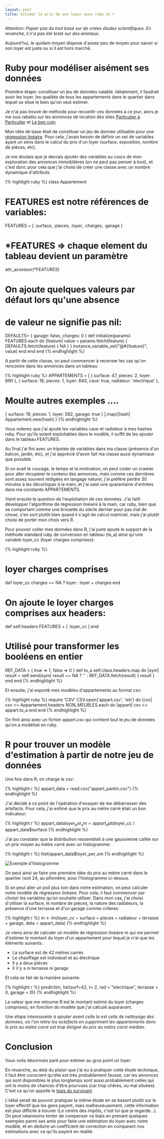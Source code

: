 ```yaml
---
layout: post
title: Estimer le prix de son loyer avec ruby et r
---
```


_Attention: Papier pas du tout basé sur de vraies études scientifiques. En revanche, il n'a pas été testé sur des animaux._

Aujourd'hui, le quidam moyen dispose d'assez peu de moyen pour savoir si son loyer est juste ou si il est hors marché.

# Ruby pour modéliser aisément ses données

Première étape: constituer un jeu de données valable. Idéalement, il faudrait avoir les loyer, les qualités de tous les appartements dans le quartier dans lequel se situe le bien qu'on veut estimer.

Je n'ai pas trouvé de méthode pour recueillir ces données à ce jour, alors je me suis rabattu sur les annonces de location des sites [Particulier à Particulier](http://pap.fr) et [Le bon coin](http://leboncoin.fr).

Mon idée de base était de constituer un jeu de donnée utilisable pour une [régression linéaire](http://fr.wikipedia.org/wiki/R%C3%A9gression_lin%C3%A9aire). Pour cela, j'avais besoin de définir un set de variables ayant un sens dans le calcul du prix d'un loyer (surface, exposition, nombre de pièces, etc).

Je me doutais que je devrais ajouter des variables au cours de mon exploration des annonces immobilières (on ne peut pas penser à tout), et c'est donc pour cela que j'ai choisi de créer une classe avec un nombre dynamique d'attributs:

{% highlight ruby %}
class Appartement
  # FEATURES est notre références de variables:
  FEATURES = [ :surface, :pieces, :loyer, :charges, :garage ]
  # *FEATURES => chaque element du tableau devient un paramètre
  attr_accessor(*FEATURES)
  # On ajoute quelques valeurs par défaut lors qu'une absence
  # de valeur ne signifie pas nil:
  DEFAULTS= { garage: false, charges: 0 }
  def initialize(params)
    FEATURES.each do |feature|
      value = params.fetch(feature) { DEFAULTS.fetch(feature) { NA } }
      instance_variable_set("@#{feature}", value)
    end
  end
end
{% endhighlight %}

A partir de cette classe, on peut commencer à recenser les cas qu'on rencontre dans les annonces dans un tableau:

{% highlight ruby %}
APPARTEMENTS = [
  { surface: 47, pieces: 2, loyer: 890 },
  { surface: 18, pieces: 1, loyer: 640, cave: true, radiateur: 'electrique' },
  # Moulte autres exemples ....
  { surface: 19, pieces: 1, loyer: 582, garage: true }
].map{|hash| Appartement.new(hash) }
{% endhighlight %}

Vous noterez que j'ai ajouté les variables cave et radiateur à mes hashes ruby. Pour qu'ils soient exploitables dans le modèle, il suffit de les ajouter dans le tableau FEATURES.

Au final j'ai fini avec un tripotée de variables dans ma classe (présence d'un balcon, jardin, etc), et j'ai apprécié d'avoir fait ma classe aussi dynamique que possible.

Si on avait le courage, le temps et la motivation, on peut coder un crawler pour aller récupérer le contenu des annonces, mais comme ces dernières sont assez souvent rédigées en langage naturel, j'ai préféré perdre 30 minutes à les décortiquer à la main, et j'ai saisi une quarantaine d'entrées dans ma constante APPARTEMENTS.

Vient ensuite la question de l'exploitation de ces données. J'ai failli développer l'algorithme de régression linéaire à la main, car ruby, bien que se comportant comme une brouette du siècle dernier pour pas mal de chose, s'en sort plutôt bien quand il s'agit de calcul matriciel, mais j'ai plutôt choisi de porter mon choix vers R.

Pour pouvoir coller mes données dans R, j'ai juste ajouté le support de la méthode standard ruby de conversion en tableau (to\_a) ainsi qu'une variable loyer\_cc (loyer charges comprises):

{% highlight ruby %}
  # loyer charges comprises
  def loyer_cc
    charges == NA ? loyer : loyer + charges
  end
  # On ajoute le loyer charges comprises aux headers:
  def self.headers
    FEATURES + [ :loyer_cc ]
  end
  # Utilisé pour transformer les booléens en entier
  REF_DATA = { true => 1, false => 0 }
  def to_a
    self.class.headers.map do |sym|
      result = self.send(sym)
      result == NA ? '' : REF_DATA.fetch(result) { result }
    end
  end
{% endhighlight %}

Et ensuite, j'ai exporté mes modèles d'appartements au format csv:

{% highlight ruby %}
require 'CSV'
CSV.open('appart.csv', 'wb') do |csv|
  csv << Appartement.headers
  NON_MEUBLES.each do |appart|
    csv << appart.to_a
  end
end
{% endhighlight %}

On finit ainsi avec un fichier appart.csv qui contient tout le jeu de données qu'on a modélisé en ruby.

# R pour trouver un modèle d'estimation à partir de notre jeu de données

Une fois dans R, on charge le csv:

{% highlight r %}
appart_data = read.csv("appart_pantin.csv")
{% endhighlight %}

J'ai décidé à ce point de l'opération d'essayer de me débarrasser des artefacts. Pour cela, j'ai estimé que le prix au mètre carré était un bon indicateur:

{% highlight r %}
appart_data$loyer_per_sm = appart_data$loyer_cc / appart_data$surface
{% endhighlight %}

J'ai pu constater que la distribution ressemblait à une gaussienne callée sur un prix moyen au mètre carré avec un histogramme:

{% highlight r %}
hist(appart_data$loyer_per_sm
{% endhighlight %}

![Exemple d'histogramme](images/histo.png)

On peut ainsi se faire une première idée du prix au mètre carré dans le quartier (soit 24, au pifomètre, pour l'histogramme ci-dessus.

Si on peut aller un poil plus loin dans notre estimation, on peut calculer notre modèle de régression linéaire. Pour cela, il faut commencer par choisir les variables qu'on souhaite utiliser. Dans mon cas, j'ai choisi d'utiliser la surface, le nombre de pièces, la nature des radiateurs, la présence d'une terrasse et d'un garage comme critères:

{% highlight r %}
m <- lm(loyer_cc ~ surface + pieces + radiateur + terrasse + garage, data = appart_data)
{% endhighlight %}

Je viens ainsi de calculer un modèle de régression linéaire m qui me permet d'estimer le montant du loyer d'un appartement pour lequel je n'ai que les éléments suivants:

* La surface est de 42 mètres carrés
* Le chauffage est individuel et au électrique
* Il y a deux pièces
* Il n'y a ni terrasse ni garage

Et cela se fait de la manière suivante:

{% highlight r %}
predict(m, list(surf=42, t= 2, rad = "electrique", terrasse = 0, garage = 0))
{% endhighlight %}

La valeur que me retourne R est le montant estimé du loyer (charges comprises), en fonction du modèle que j'ai calculé auparavant.

_Une étape interessante à ajouter avant celle la est celle de nettoyage des données, où l'on retire les actefacts en supprimant les appartements donc le prix au mètre carré est trop éloigné du prix au mètre carré médian._

# Conclusion

Vous voila désormais paré pour estimer au gros point un loyer.

En revanche, au delà du plaisir que j'ai eu à pratiquer cette étude technique, il faut être conscient qu'elle est très probablement fausse, car les annonces qui sont disponibles le plus longtemps sont aussi probablement celles qui ont le moins de chances d'être pourvues (car trop chères, ou mal situées). C'est ce qu'on appelle le [biais du survivant](http://en.wikipedia.org/wiki/Survivorship_bias).

L'idéal serait de pouvoir pratiquer la même étude en se basant plutôt sur le loyer effectif que les gens payent, mais malheureusement, cette information est plus difficile à trouver (Le centre des impôts, c'est toi que je regarde...). On peut néanmoins tenter de compenser ce biais en prenant quelques exemples parmi ses amis pour faire une estimation du loyer avec notre modèle, et en déduire un coefficient de correction en comparant nos estimations avec ce qu'ils payent en réalité.

